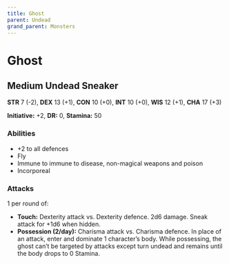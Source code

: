 ```yaml
---
title: Ghost
parent: Undead
grand_parent: Monsters
---
```


# Ghost

## Medium Undead Sneaker
**STR** 7 (-2), **DEX** 13 (+1), **CON** 10 (+0), **INT** 10 (+0), **WIS** 12 (+1), **CHA** 17 (+3)

**Initiative:** +2, **DR:** 0, **Stamina:** 50

### Abilities
* +2 to all defences
* Fly
* Immune to immune to disease, non-magical weapons and poison
* Incorporeal

### Attacks
1 per round of:
* **Touch:** Dexterity attack vs. Dexterity defence. 2d6 damage. Sneak attack for +1d6 when hidden.
* **Possession (2/day):** Charisma attack vs. Charisma defence. In place of an attack, enter and dominate 1 character’s body. While possessing, the ghost can’t be targeted by attacks except turn undead and remains until the body drops to 0 Stamina.
